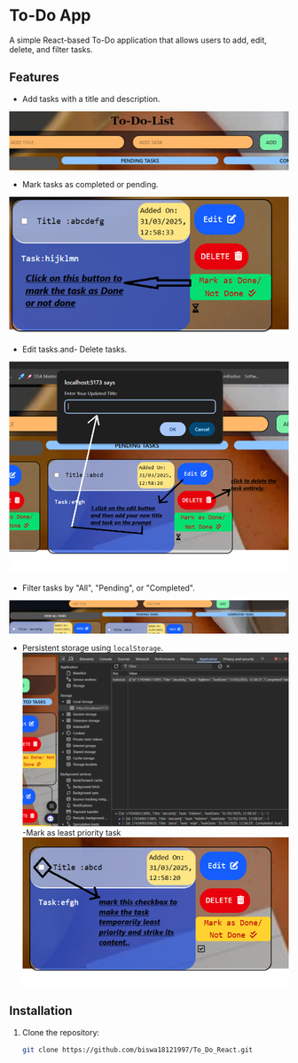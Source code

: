 <!-- # React + Vite

This template provides a minimal setup to get React working in Vite with HMR and some ESLint rules.

Currently, two official plugins are available:

- [@vitejs/plugin-react](https://github.com/vitejs/vite-plugin-react/blob/main/packages/plugin-react/README.md) uses [Babel](https://babeljs.io/) for Fast Refresh
- [@vitejs/plugin-react-swc](https://github.com/vitejs/vite-plugin-react-swc) uses [SWC](https://swc.rs/) for Fast Refresh

## Expanding the ESLint configuration

If you are developing a production application, we recommend using TypeScript and enable type-aware lint rules. Check out the [TS template](https://github.com/vitejs/vite/tree/main/packages/create-vite/template-react-ts) to integrate TypeScript and [`typescript-eslint`](https://typescript-eslint.io) in your project. -->



# To-Do App

A simple React-based To-Do application that allows users to add, edit, delete, and filter tasks.

## Features

- Add tasks with a title and description.

![Screenshot](.\public\1.png)


- Mark tasks as completed or pending.



![Screenshot](.\public\2.png)


- Edit tasks.and- Delete tasks.

![Screenshot](.\public\ed.png)

- Filter tasks by "All", "Pending", or "Completed".

![Screenshot](.\public\filter.png)

- Persistent storage using `localStorage`.
![Screenshot](.\public\loc.png)
-Mark as least priority task
![Screenshot](.\public\lp.png)

## Installation

1. Clone the repository:
   ```bash
   git clone https://github.com/biswa18121997/To_Do_React.git